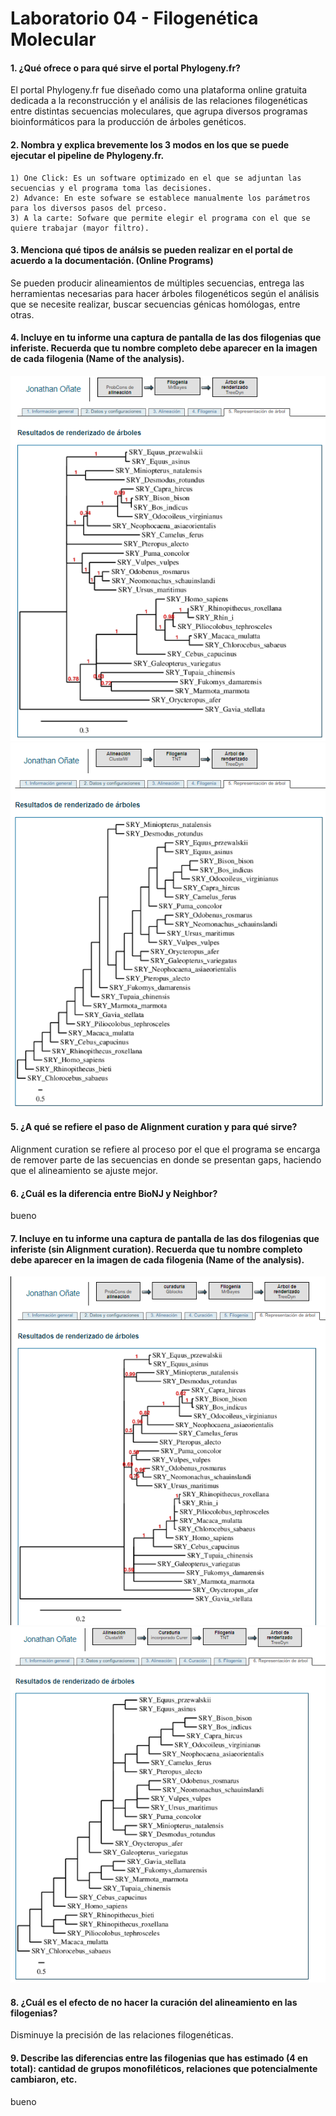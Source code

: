 # Laboratorio 04 - Filogenética Molecular 
#### 1. ¿Qué ofrece o para qué sirve el portal Phylogeny.fr?
El portal Phylogeny.fr fue diseñado como una plataforma online gratuita dedicada a la reconstrucción y el análisis de las relaciones filogenéticas entre distintas secuencias moleculares, que agrupa diversos programas bioinformáticos para la producción de árboles genéticos.
#### 2. Nombra y explica brevemente los 3 modos en los que se puede ejecutar el pipeline de Phylogeny.fr.
    1) One Click: Es un software optimizado en el que se adjuntan las secuencias y el programa toma las decisiones.
    2) Advance: En este sofware se establece manualmente los parámetros para los diversos pasos del prceso.
    3) A la carte: Sofware que permite elegir el programa con el que se quiere trabajar (mayor filtro).
#### 3. Menciona qué tipos de análsis se pueden realizar en el portal de acuerdo a la documentación. (Online Programs)
Se pueden producir alineamientos de múltiples secuencias, entrega las herramientas necesarias para hacer árboles filogenéticos según el análisis que se necesite realizar, buscar secuencias génicas homólogas, entre otras.
#### 4. Incluye en tu informe una captura de pantalla de las dos filogenias que inferiste. Recuerda que tu nombre completo debe aparecer en la imagen de cada filogenia (Name of the analysis).
![](https://github.com/JonathanArielO/Lab-4-Bioinfo/blob/master/jo4.PNG)
![](https://github.com/JonathanArielO/Lab-4-Bioinfo/blob/master/jo2.PNG)
#### 5. ¿A qué se refiere el paso de Alignment curation y para qué sirve?
Alignment curation se refiere al proceso por el que el programa se encarga de remover parte de las secuencias en donde se presentan gaps, haciendo que el alineamiento se ajuste mejor.
#### 6. ¿Cuál es la diferencia entre BioNJ y Neighbor?
bueno
#### 7. Incluye en tu informe una captura de pantalla de las dos filogenias que inferiste (sin Alignment curation). Recuerda que tu nombre completo debe aparecer en la imagen de cada filogenia (Name of the analysis).
![](https://github.com/JonathanArielO/Lab-4-Bioinfo/blob/master/JO3.PNG)
![](https://github.com/JonathanArielO/Lab-4-Bioinfo/blob/master/jo1.PNG)
#### 8. ¿Cuál es el efecto de no hacer la curación del alineamiento en las filogenias?
Disminuye la precisión de las relaciones filogenéticas.
#### 9. Describe las diferencias entre las filogenias que has estimado (4 en total): cantidad de grupos monofiléticos, relaciones que potencialmente cambiaron, etc.
bueno
